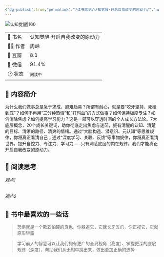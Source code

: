 ```yaml
---
{"dg-publish":true,"permalink":"/读书笔记/认知觉醒·开启自我改变的原动力/","noteIcon":"","created":"2023-08-23T20:29:24.355+08:00","updated":"2023-09-23T14:34:37.782+08:00"}
---
```



![认知觉醒|160](https://img2.doubanio.com/view/subject/s/public/s33713442.jpg)

|            |                               |
| ---------- | ----------------------------- |
| 📖 书名    | 认知觉醒·开启自我改变的原动力 |
| 🕵️‍♂️ 作者 | 周岭                          |
| 💚 豆瓣    | 8.1                           |
| 💬 微信    | 91.4%                         |
| 🕐 状态    | <kbd>阅读中</kbd>             |

## 🚀 内容简介
为什么我们做事总是急于求成、避难趋易？所谓有耐心，就是要“咬牙坚持、死磕到底”？如何不再用“三分钟热情”和“打鸡血”的方式做事？如何保持极度专注？如何消除焦虑？如何提高学习能力？这是一部可以穿透时间的个人成长方法论。7大底层概念，20个成长关键词，助你彻底走出焦虑与迷茫，拥有清醒的认知、清楚的目标、清晰的路径、清爽的情绪。通过“大脑构造、潜意识、元认知”等思维规律，你将真正看清自己；通过“深度学习、关联、反馈”等事物规律，你将真正看清世界，提升自控力、专注力、学习力……只有洞悉底层的内在规律，我们才能真正开启自我改变的原动力。


## 📒 阅读思考
###### 观点1

###### 观点2

## 📘 书中最喜欢的一些话
> 恐惧就是一个欺软怕硬的货色，你躲避它，它就长牙五爪，你正视它，它就原形毕露

> 学习前人的智慧可以让我们拥有更广的全局视角（高度）、掌握更深的底层规律（深度），帮助我们从无知中跳出来，做出更加正确的选择